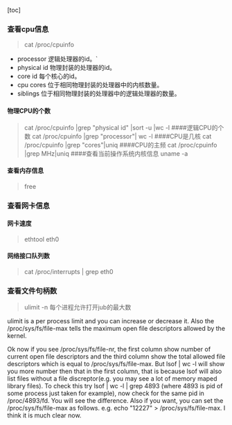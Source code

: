 
[toc]
### 查看cpu信息
>cat /proc/cpuinfo
 - processor       逻辑处理器的id。`
 - physical id    物理封装的处理器的id。
 - core id        每个核心的id。
 - cpu cores      位于相同物理封装的处理器中的内核数量。
 - siblings       位于相同物理封装的处理器中的逻辑处理器的数量。

#### 物理CPU的个数
> cat /proc/cpuinfo |grep "physical id" |sort -u |wc -l
####逻辑CPU的个数
> cat /proc/cpuinfo |grep "processor"| wc -l
####CPU是几核
> cat /proc/cpuinfo |grep "cores"|uniq
####CPU的主频
> cat /proc/cpuinfo |grep MHz|uniq 
####查看当前操作系统内核信息
> uname -a

#### 查看内存信息
>free

### 查看网卡信息
#### 网卡速度
>ethtool eth0  
#### 网络接口队列数
>cat /proc/interrupts | grep eth0


### 查看文件句柄数
>ulimit -n 每个进程允许打开jub的最大数

ulimit is a per process limit and you can increase or decrease it. Also the /proc/sys/fs/file-max tells the maximum open file descriptors allowed by the kernel. 

Ok now if you see /proc/sys/fs/file-nr, the first column show number of current open file descriptors and the third column show the total allowed file descriptors which is equal to /proc/sys/fs/file-max. But lsof | wc -l will show you more number then that in the first column, that is because lsof will also list files without a file discreptor(e.g. you may see a lot of memory maped library files). To check this try lsof | wc -l | grep 4893 (where 4893 is pid of some process just taken for example), now check for the same pid in /proc/4893/fd. You will see the difference. Also if you want, you can set the /proc/sys/fs/file-max as follows. 
e.g. echo "12227" > /proc/sys/fs/file-max.
I think it is much clear now.
<!--stackedit_data:
eyJoaXN0b3J5IjpbLTEyNzAzNDg4MV19
-->
